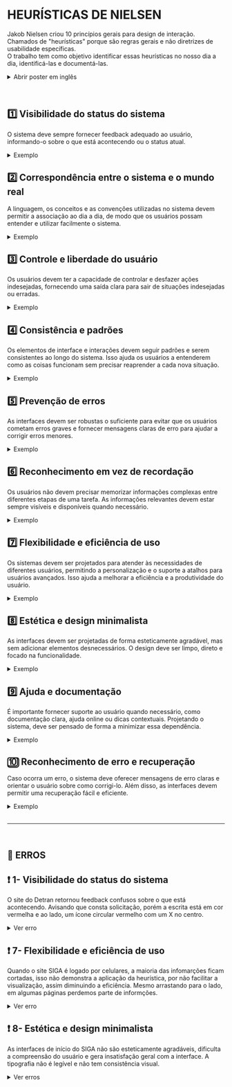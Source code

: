 # HEURÍSTICAS DE NIELSEN

Jakob Nielsen criou 10 princípios gerais para design de interação. <br> Chamados de "heurísticas" porque são regras gerais e não diretrizes de usabilidade específicas.
<br> O trabalho tem como objetivo identificar essas heurísticas no nosso dia a dia, identificá-las e documentá-las.

<details>
   <summary>Abrir poster em inglês</summary>
   <br>
   
   ![Heuristic](https://user-images.githubusercontent.com/100284976/223221850-5b342ffc-a610-40b4-a108-62c43bf8faa6.png)
</details>

<br>

<br>

## 1️⃣ Visibilidade do status do sistema
O sistema deve sempre fornecer feedback adequado ao usuário, informando-o sobre o que está acontecendo ou o status atual. 

<details>
   <summary>Exemplo</summary>
   Durante o carregamento de uma página da web, exibir uma barra de progresso para indicar ao usuário em qual parte do processo ele se localiza.
   <br>.
   
   ![1](https://github.com/amandavo/bertoti/assets/100284976/102bfff2-d8bb-4380-83bc-39e02a968a09)
</details>

## 2️⃣ Correspondência entre o sistema e o mundo real
A linguagem, os conceitos e as convenções utilizadas no sistema devem permitir a associação ao dia a dia, de modo que os usuários possam entender e utilizar facilmente o sistema. 

<details>
   <summary>Exemplo</summary>
   Usar ícones representativos em um aplicativo de edição de texto, como o ícone de cadeado para "bloquear" modificações de camadas, servindo como metáfora de trancar e fechar.
   <br>.
   
   ![2](https://github.com/amandavo/bertoti/assets/100284976/0363257c-c6a2-4459-bed7-716accacb89c)
</details>

## 3️⃣ Controle e liberdade do usuário
Os usuários devem ter a capacidade de controlar e desfazer ações indesejadas, fornecendo uma saída clara para sair de situações indesejadas ou erradas.

<details>
   <summary>Exemplo</summary>
   Em um aplicativo de edição de documentos, fornecer um recurso de desfazer (ou "Undo") para permitir que o usuário reverta a última ação com um simples atalho de teclado ou clique. 
   Utilizando o comando, o usuário pode facilmente recuperar o parágrafo excluído e continuar o trabalho sem perder tempo e esforço na reconstrução.
   <br>.
   
   ![3](https://github.com/amandavo/bertoti/assets/100284976/08b5ee98-4ed0-4ad9-a188-ce284ff037da)
</details>

## 4️⃣ Consistência e padrões
Os elementos de interface e interações devem seguir padrões e serem consistentes ao longo do sistema. Isso ajuda os usuários a entenderem como as coisas funcionam sem precisar reaprender a cada nova situação. 

<details>
   <summary>Exemplo</summary>
   Ao navegar pelo feed de nas redes sociais, você pode observar que cada postagem geralmente segue um layout semelhante, independentemente do conteúdo compartilhado. A foto do perfil fica no canto esquerdo e ao lado o nome do autor. Após o conteúdo da postagem, é comum encontrar botões, como "Curtir", "Comentar" e "Compartilhar".
   <br>.
   
   ![4](https://github.com/amandavo/bertoti/assets/100284976/7bcec0ab-760e-4459-a614-b4d341d1a5c2)
</details>

## 5️⃣ Prevenção de erros
As interfaces devem ser robustas o suficiente para evitar que os usuários cometam erros graves e fornecer mensagens claras de erro para ajudar a corrigir erros menores.

<details>
   <summary>Exemplo</summary>
   O sistema deve solicitar uma confirmação antes de excluir permanentemente um arquivo importante.
   <br>.
   
   ![5](https://github.com/amandavo/bertoti/assets/100284976/f70db2f7-9c7c-429e-b2fb-962499ca1329)
</details>

## 6️⃣ Reconhecimento em vez de recordação
Os usuários não devem precisar memorizar informações complexas entre diferentes etapas de uma tarefa. As informações relevantes devem estar sempre visíveis e disponíveis quando necessário.

<details>
   <summary>Exemplo</summary>
   Quando um usuário cria uma playlist de música, o aplicativo pode exibir uma seção de "Músicas recomendadas" abaixo. Tornando a experiência mais intuitiva e conveniente, permitindo que adicionem músicas com facilidade, sem a necessidade de lembrar de títulos específicos ou ter que pesquisar.
   <br>.
   
   ![6](https://github.com/amandavo/bertoti/assets/100284976/0bf0ed75-c3f9-4689-ad02-9e45d879ed05)
</details>

## 7️⃣ Flexibilidade e eficiência de uso
Os sistemas devem ser projetados para atender às necessidades de diferentes usuários, permitindo a personalização e o suporte a atalhos para usuários avançados. Isso ajuda a melhorar a eficiência e a produtividade do usuário.

<details>
   <summary>Exemplo</summary>
   Fornecer opções para personalizar as configurações de um software, como escolher o que aparecer em uma tabela para atender a pesquisa do usuário.
   <br>.
   
   ![7](https://github.com/amandavo/bertoti/assets/100284976/beb1fe84-2cfa-431e-a1f3-6173a5c4ff9f)
</details>

## 8️⃣ Estética e design minimalista
As interfaces devem ser projetadas de forma esteticamente agradável, mas sem adicionar elementos desnecessários. O design deve ser limpo, direto e focado na funcionalidade.

<details>
   <summary>Exemplo</summary>
   Sites com espaços distantes para melhorar a legibilidade e evitar a sobrecarga visual.
   <br>.
   
   ![8](https://github.com/amandavo/bertoti/assets/100284976/95394312-ab9f-41ec-a0fa-19cf1905ebf4)
</details>

## 9️⃣ Ajuda e documentação
É importante fornecer suporte ao usuário quando necessário, como documentação clara, ajuda online ou dicas contextuais. Projetando o sistema, deve ser pensado de forma a minimizar essa dependência.

<details>
   <summary>Exemplo</summary>
   Incluindo uma seção de perguntas frequentes (FAQ) para responder às dúvidas mais comuns dos usuários.
   <br>.
   
   ![9](https://github.com/amandavo/bertoti/assets/100284976/a30106ac-2a8c-4054-ab12-8a3402e0610a)
</details>

## 🔟 Reconhecimento de erro e recuperação
Caso ocorra um erro, o sistema deve oferecer mensagens de erro claras e orientar o usuário sobre como corrigi-lo. Além disso, as interfaces devem permitir uma recuperação fácil e eficiente. 

<details>
   <summary>Exemplo</summary>
   Ao preencher um formulário online, destacar campos obrigatórios em vermelho e exibir uma mensagem de erro caso sejam deixados em branco.
   <br>.
   
   ![10](https://github.com/amandavo/bertoti/assets/100284976/ba4b5236-2837-4618-9a08-fc4ee5d774f9)
</details>

<br>

---

<br>

## 🔴 ERROS

## ❗ 1- Visibilidade do status do sistema
O site do Detran retornou feedback confusos sobre o que está acontecendo. Avisando que consta solicitação, porém a escrita está em cor vermelha e ao lado, um ícone circular vermelho com um X no centro.

<details>
   <summary>Ver erro</summary>
   
   ![err](https://github.com/amandavo/bertoti/assets/100284976/f79f35c1-174c-4dfe-a175-8c0d9d802644)
</details>

## ❗ 7- Flexibilidade e eficiência de uso
Quando o site SIGA é logado por celulares, a maioria das infomarções ficam cortadas, isso não demonstra a aplicação da heurística, por não facilitar a visualização, assim diminuindo a eficiência. Mesmo arrastando para o lado, em algumas páginas perdemos parte de informções.

<details>
   <summary>Ver erro</summary>
   
   ![err1](https://github.com/amandavo/bertoti/assets/100284976/5b5a247f-05ec-4135-82ec-7c1815247a74)
</details>

## ❗ 8- Estética e design minimalista
As interfaces de início do SIGA não são esteticamente agradáveis, dificulta a compreensão do usuário e gera insatisfação geral com a interface. A tipografia não é legível e não tem consistência visual.

<details>
   <summary>Ver erros</summary>
   
   ![err2](https://github.com/amandavo/bertoti/assets/100284976/e021224f-86ad-4cce-870b-6d73f9f059be)

   ![err3](https://github.com/amandavo/bertoti/assets/100284976/2c209e94-1764-494c-a12a-f1c503c5b5af)
</details>

